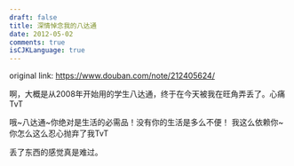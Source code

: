 ```yaml
---
draft: false
title: 深情悼念我的八达通
date: 2012-05-02
comments: true
isCJKLanguage: true
---
```


original link: https://www.douban.com/note/212405624/

啊，大概是从2008年开始用的学生八达通，终于在今天被我在旺角弄丢了。心痛TvT

哦~八达通~你绝对是生活的必需品！没有你的生活是多么不便！
我这么依赖你~你怎么这么忍心抛弃了我TvT

丢了东西的感觉真是难过。
